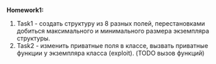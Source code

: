 **Homework1:**

1. Task1 - создать структуру из 8 разных полей, перестановками добиться максимального и минимального размера экземпляра структуры.
2. Task2 - изменить приватные поля в классе, вызвать приватные функции у экземпляра класса (exploit). (TODO вызов функций)